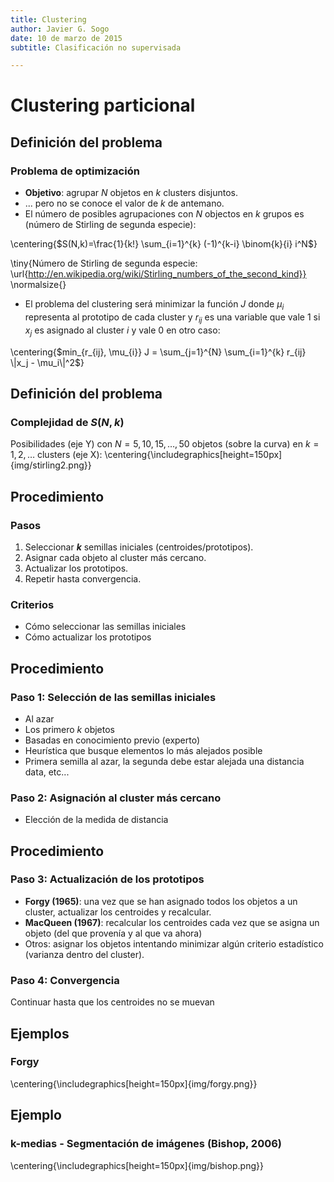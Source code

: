 ```yaml
---
title: Clustering
author: Javier G. Sogo
date: 10 de marzo de 2015
subtitle: Clasificación no supervisada

---
```


# Clustering particional

## Definición del problema

### Problema de optimización
 * **Objetivo**: agrupar $N$ objetos en $k$ clusters disjuntos.
 * ... pero no se conoce el valor de $k$ de antemano.
 * El número de posibles agrupaciones con $N$ objectos en $k$ grupos es (número de Stirling de segunda especie):

\centering{$S(N,k)=\frac{1}{k!} \sum_{i=1}^{k} (-1)^{k-i}  \binom{k}{i} i^N$}

\tiny{Número de Stirling de segunda especie: \url{http://en.wikipedia.org/wiki/Stirling_numbers_of_the_second_kind}}
\normalsize{}

 * El problema del clustering será minimizar la función $J$ donde $\mu_i$ representa al prototipo de cada cluster y $r_{ij}$
   es una variable que vale $1$ si $x_j$ es asignado al cluster $i$ y vale $0$ en otro caso:

\centering{$min_{r_{ij}, \mu_{i}} J = \sum_{j=1}^{N} \sum_{i=1}^{k} r_{ij} \|x_j - \mu_i\|^2$}


## Definición del problema

### Complejidad de $S(N,k)$
Posibilidades (eje Y) con $N=5,10,15,\dots,50$ objetos (sobre la curva) en $k=1,2,\dots$ clusters (eje X):
\centering{\includegraphics[height=150px]{img/stirling2.png}}

## Procedimiento

### Pasos
 1. Seleccionar ***k*** semillas iniciales (centroides/prototipos).
 1. Asignar cada objeto al cluster más cercano.
 1. Actualizar los prototipos.
 1. Repetir hasta convergencia.

### Criterios
 * Cómo seleccionar las semillas iniciales
 * Cómo actualizar los prototipos

## Procedimiento

### Paso 1: Selección de las semillas iniciales
 * Al azar
 * Los primero $k$ objetos
 * Basadas en conocimiento previo (experto)
 * Heurística que busque elementos lo más alejados posible
 * Primera semilla al azar, la segunda debe estar alejada una distancia data, etc...

### Paso 2: Asignación al cluster más cercano
 * Elección de la medida de distancia

## Procedimiento

### Paso 3: Actualización de los prototipos
 * **Forgy (1965)**: una vez que se han asignado todos los objetos a un cluster, actualizar los centroides y recalcular.
 * **MacQueen (1967)**: recalcular los centroides cada vez que se asigna un objeto (del que provenía y al que va ahora)
 * Otros: asignar los objetos intentando minimizar algún criterio estadístico (varianza dentro del cluster).

### Paso 4: Convergencia
Continuar hasta que los centroides no se muevan

## Ejemplos

### Forgy
\centering{\includegraphics[height=150px]{img/forgy.png}}

## Ejemplo

### k-medias - Segmentación de imágenes (Bishop, 2006)
\centering{\includegraphics[height=150px]{img/bishop.png}}

